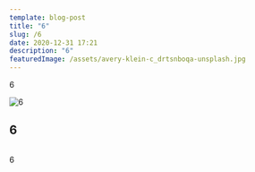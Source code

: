 ```yaml
---
template: blog-post
title: "6"
slug: /6
date: 2020-12-31 17:21
description: "6"
featuredImage: /assets/avery-klein-c_drtsnboqa-unsplash.jpg
---
```

6

![6](/assets/royal-mail-unsplash.jpg "6")

## 6

![]()

6